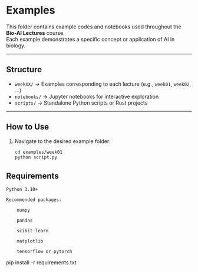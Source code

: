 # Examples

This folder contains example codes and notebooks used throughout the **Bio-AI Lectures** course.  
Each example demonstrates a specific concept or application of AI in biology.  

---

## Structure

- `weekXX/` → Examples corresponding to each lecture (e.g., `week01`, `week02`, …)  
- `notebooks/` → Jupyter notebooks for interactive exploration  
- `scripts/` → Standalone Python scripts or Rust projects  

---

## How to Use

1. Navigate to the desired example folder:
   ```bash
   cd examples/week01
   python script.py
    ```

## Requirements


    Python 3.10+

    Recommended packages:

        numpy

        pandas

        scikit-learn

        matplotlib

        tensorflow or pytorch


pip install -r requirements.txt



